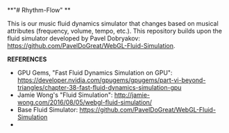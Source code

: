 **"# Rhythm-Flow" **

This is our music fluid dynamics simulator that changes based on musical attributes (frequency, volume, tempo, etc.). This repository builds upon the fluid simulator developed by Pavel Dobryakov: https://github.com/PavelDoGreat/WebGL-Fluid-Simulation. 


**REFERENCES**
-  GPU Gems, "Fast Fluid Dynamics Simulation on GPU": https://developer.nvidia.com/gpugems/gpugems/part-vi-beyond-triangles/chapter-38-fast-fluid-dynamics-simulation-gpu
-  Jamie Wong's "Fluid Simulation": http://jamie-wong.com/2016/08/05/webgl-fluid-simulation/
- Base Fluid Simulator: https://github.com/PavelDoGreat/WebGL-Fluid-Simulation
- 

